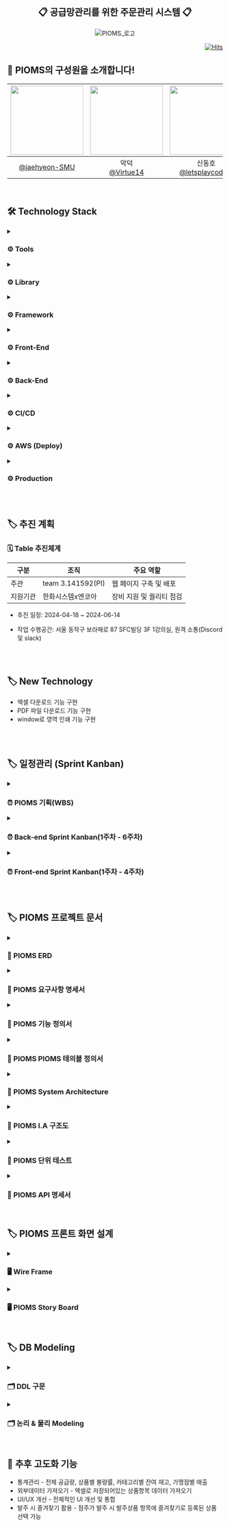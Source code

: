 <div align="center">
	
<h2>📋 공급망관리를 위한 주문관리 시스템 📋</h2>
</div>

<div align="center">
	
![PIOMS_로고](https://github.com/beyond-sw-camp/be04-fin-PI.Akatsuki-PIOMS/assets/149561287/c73fe627-caa9-4a4f-ac14-5545b72c0b8e)

</div>

<div align="right">

[![Hits](https://hits.seeyoufarm.com/api/count/incr/badge.svg?url=https%3A%2F%2Fgithub.com%2Fbeyond-sw-camp%2Fbe04-4th-PI-MoodHolic.git&count_bg=%23006EFF&title_bg=%23767676&icon=keybase.svg&icon_color=%23E7E7E7&title=Today&edge_flat=false)](https://hits.seeyoufarm.com)
</div>

<h2 align="left">👥 PIOMS의 구성원을 소개합니다!</h2>

|<img src="https://avatars.githubusercontent.com/u/81796274?v=4" width="170" height="160"/>|<img src="https://avatars.githubusercontent.com/u/122339395?v=4" width="170" height="160"/>|<img src="https://avatars.githubusercontent.com/u/101622086?v=4" width="170" height="160"/>|<img src="https://avatars.githubusercontent.com/u/149561287?v=4" width="170" height="160"/>|<img src="https://avatars.githubusercontent.com/u/22255663?v=4" width="170" height="160"/>|
|:-:|:-:|:-:|:-:|:-:|
|[@jaehyeon-SMU](https://github.com/jaehyeon-SMU)|악덕<br/>[@Virtue14](https://github.com/Virtue14)|신동호<br/>[@letsplaycoding](https://github.com/letsplaycoding)|[@Bodrami](https://github.com/Bodrami)|hyunwoo<br/>[@daersh](https://github.com/daersh)|

</br>
<h2 align="left">🛠️ Technology Stack</h2>
<div align="left">
<details>
<summary><h3>⚙️ Tools</h3></summary>
<img src="https://img.shields.io/badge/grafana-F46800?style=for-thebadge&logo=grafana&logoColor=white" />&nbsp;&nbsp; <img src="https://img.shields.io/badge/prometheus-E6522C?style=for-thebadge&logo=prometheus&logoColor=white" />
</details>
<details>
<summary><h3>⚙️ Library</h3></summary>
<img src="https://img.shields.io/badge/microsoftexcel-217346?style=for-thebadge&logo=microsoftexcel&logoColor=white" />&nbsp;&nbsp; <img src="https://img.shields.io/badge/apache-D22128?style=for-thebadge&logo=apache&logoColor=white" />
</details>
<details>
<summary><h3>⚙️ Framework</h3></summary>
<img src="https://img.shields.io/badge/Spring Boot-6DB33F?style=for-thebadge&logo=Spring Boot&logoColor=white" /> &nbsp;&nbsp; <img src="https://img.shields.io/badge/Vue.js-4FC08D?style=for-thebadge&logo=Vue.js&logoColor=white" />
</details>
<details>
<summary><h3>⚙️ Front-End</h3></summary>
<img src="https://img.shields.io/badge/CSS-1572B6?style=for-thebadge&logo=CSS&logoColor=white" /> &nbsp;&nbsp; <img src="https://img.shields.io/badge/HTML-E34F26?style=for-thebadge&logo=HTML&logoColor=white" /> &nbsp;&nbsp; <img src="https://img.shields.io/badge/JavaScript-F7DF1E?style=for-thebadge&logo=JavaScript&logoColor=white" /> &nbsp;&nbsp; <img src="https://img.shields.io/badge/Vue.js-4FC08D?style=for-thebadge&logo=Vue.js&logoColor=white" /> &nbsp;&nbsp; <img src="https://img.shields.io/badge/Vuex-B7178C?style=for-thebadge&logo=Vuex&logoColor=white" /> 
</details>
<details>	
<summary><h3>⚙️ Back-End</h3></summary>
<img src="https://img.shields.io/badge/JWT-FBBA00?style=for-thebadge&logo=JWT&logoColor=white" /> &nbsp;&nbsp; <img src="https://img.shields.io/badge/MariaDB-003545?style=for-thebadge&logo=mariaDB&logoColor=white"/> &nbsp;&nbsp; <img src="https://img.shields.io/badge/Redis-DC382D?style=for-thebadge&logo=Redis&logoColor=white" /> &nbsp;&nbsp; <img src="https://img.shields.io/badge/Spring Boot-6DB33F?style=for-thebadge&logo=Spring Boot&logoColor=white" /> &nbsp;&nbsp; <img src="https://img.shields.io/badge/Spring JPA Data-6DB33F?style=for-thebadge&logo=Spring JPA Data&logoColor=white" />  &nbsp;&nbsp; <img src="https://img.shields.io/badge/Spring Security-6DB33F?style=for-thebadge&logo=Spring Security&logoColor=white" /> &nbsp;&nbsp; <img src="https://img.shields.io/badge/Swagger-85EA2D?style=for-thebadge&logo=Swagger&logoColor=white" /> &nbsp;&nbsp; <img src="https://img.shields.io/badge/gradle-02303A?style=for-thebadge&logo=gradle&logoColor=white" /> &nbsp;&nbsp; <img src="https://img.shields.io/badge/hibernate-59666C?style=for-thebadge&logo=hibernate&logoColor=white" />
</details>
<details>
<summary><h3>⚙️ CI/CD</h3></summary>	
<img src="https://img.shields.io/badge/githubactions-2088FF?style=for-thebadge&logo=githubactions&logoColor=white"/>
</details>
<details>
<summary><h3>⚙️ AWS (Deploy)</h3></summary>
<img src="https://img.shields.io/badge/Amazon AWS-232F3E?style=for-thebadge&logo=amazonaws&logoColor=white"/>&nbsp;&nbsp; <img src="https://img.shields.io/badge/amazons3-569A31?style=for-thebadge&logo=amazons3&logoColor=white"/>&nbsp;&nbsp; <img src="https://img.shields.io/badge/amazonec2-FF9900?style=for-thebadge&logo=amazonec2&logoColor=white"/>&nbsp;&nbsp; <img src="https://img.shields.io/badge/amazonrds-FF9900?style=for-thebadge&logo=amazonrds&logoColor=white"/>
&nbsp;&nbsp; <img src="https://img.shields.io/badge/amazonroute53-8C4FFF?style=for-thebadge&logo=amazonroute53&logoColor=white"/>
</details>
<details>
<summary><h3>⚙️ Production</h3></summary>	
<img src="https://img.shields.io/badge/Apache Tomcat-F8DC75?style=for-thebadge&logo=Apache Tomcat&logoColor=white" /> &nbsp;&nbsp; <img src="https://img.shields.io/badge/NPM-CB3837?style=for-thebadge&logo=NPM&logoColor=white" /> &nbsp;&nbsp;  <img src="https://img.shields.io/badge/Ubuntu-E95420?style=for-thebadge&logo=Ubuntu&logoColor=white" />
</details>
</div></br></br>

## 🏷️ 추진 계획

### 🗓 Table 추진체계

| 구분 | 조직 | 주요 역할 |
| --- | --- | --- |
| 주관 | team 3.141592(PI) | 웹 페이지 구축 및 배포 |
| 지원기관 | 한화시스템x엔코아 | 장비 지원 및 퀄리티 점검 |

- 추진 일정: 2024-04-18 ~ 2024-06-14

- 작업 수행공간: 서울 동작구 보라매로 87 SFC빌딩 3F 1강의실, 원격 소통(Discord 및 slack)

<br/></br>

## 🏷️ New Technology
* 엑셀 다운로드 기능 구현
* PDF 파일 다운로드 기능 구현
* window로 영역 인쇄 기능 구현

</br></br>

## 🏷️ 일정관리 (Sprint Kanban)
<details>
<summary><h3>⏰ PIOMS 기획(WBS)</h3></summary>
	
![스크린샷 2024-06-11 오후 4 31 24](https://github.com/beyond-sw-camp/be04-fin-PI.Akatsuki-PIOMS/assets/149561287/ea8d2483-2bf9-46bf-8fb1-e7bd557acf15)
</details>
<details>
<summary><h3>⏰ Back-end Sprint Kanban(1주차 - 6주차)</h3></summary>

![스크린샷 2024-06-11 오후 4 33 57](https://github.com/beyond-sw-camp/be04-fin-PI.Akatsuki-PIOMS/assets/149561287/ba8f9ffe-74aa-4f3c-89c1-27fa7af63b28)
</details>
<details>
<summary><h3>⏰ Front-end Sprint Kanban(1주차 - 4주차)</h3></summary>

![스크린샷 2024-06-11 오후 4 34 39](https://github.com/beyond-sw-camp/be04-fin-PI.Akatsuki-PIOMS/assets/149561287/6351f643-c66a-4c05-b1d5-107e93b77a5f)
</details>
</br></br>

## 🏷️ PIOMS 프로젝트 문서

<details>
<summary><h3>📁 PIOMS ERD</h3></summary>
	
![스크린샷 2024-06-13 오후 12 22 46](https://github.com/beyond-sw-camp/be04-fin-PI.Akatsuki-PIOMS/assets/149561287/a3c1296b-118b-479b-be25-0c84c89bfdb0)
</details>

<details>
<summary><h3>📁 PIOMS 요구사항 명세서</h3></summary>

[PICommerce 문서화.xlsx - 요구사항 명세서.pdf](https://github.com/user-attachments/files/15813217/PICommerce.xlsx.-.pdf)
</details>
<details>
<summary><h3>📁 PIOMS 기능 정의서</h3></summary>

[PICommerce 문서화.xlsx - 기능정의서.pdf](https://github.com/user-attachments/files/15813229/PICommerce.xlsx.-.pdf)
</details>
<details>
<summary><h3>📁 PIOMS PIOMS 테의블 정의서</h3></summary>

[PICommerce 문서화.xlsx - 테이블 정의서.pdf](https://github.com/user-attachments/files/15813237/PICommerce.xlsx.-.pdf)
</details>

<details>
<summary><h3>📁 PIOMS System Architecture</h3></summary>

![스크린샷 2024-06-13 오후 12 17 12](https://github.com/beyond-sw-camp/be04-fin-PI.Akatsuki-PIOMS/assets/149561287/c380a6da-6f4b-4b67-8a08-98e5d21af923)
</details>

<details>
<summary><h3>📁 PIOMS I.A 구조도</h3></summary>

[PICommerce 문서화.xlsx - IA.pdf](https://github.com/user-attachments/files/15813242/PICommerce.xlsx.-.IA.pdf)
</details>

<details>
<summary><h3>📁 PIOMS 단위 테스트</h3></summary>

[PICommerce 문서화.xlsx - 단위 테스트.pdf](https://github.com/user-attachments/files/15813261/PICommerce.xlsx.-.pdf)
</details>

<details>
<summary><h3>📁 PIOMS API 명세서</h3></summary>
<details>
<summary><h4>📍 관리자</h4></summary>

![―šÅĐļ°žĶ 2024-06-13 112006](https://github.com/beyond-sw-camp/be04-fin-PI.Akatsuki-PIOMS/assets/149561287/4f59a377-6064-410c-9563-9d0822717b38)
![―šÅĐļ°žĶ 2024-06-13 111216](https://github.com/beyond-sw-camp/be04-fin-PI.Akatsuki-PIOMS/assets/149561287/2de92940-fac7-40a1-b76f-3ea3a04e2aff)
![―šÅĐļ°žĶ 2024-06-13 111151](https://github.com/beyond-sw-camp/be04-fin-PI.Akatsuki-PIOMS/assets/149561287/a33e377d-70a1-42cf-852e-a5a5fb0099ab)
![―šÅĐļ°žĶ 2024-06-13 111143](https://github.com/beyond-sw-camp/be04-fin-PI.Akatsuki-PIOMS/assets/149561287/b95e57a7-65a1-485c-90ed-326efb4a20fd)
![―šÅĐļ°žĶ 2024-06-13 111135](https://github.com/beyond-sw-camp/be04-fin-PI.Akatsuki-PIOMS/assets/149561287/4eafeec0-4607-496f-a008-8b9256361e26)
![―šÅĐļ°žĶ 2024-06-13 110905](https://github.com/beyond-sw-camp/be04-fin-PI.Akatsuki-PIOMS/assets/149561287/044e5f8e-f194-45b7-b3f9-a839c6dfcc83)
![―šÅĐļ°žĶ 2024-06-13 110856](https://github.com/beyond-sw-camp/be04-fin-PI.Akatsuki-PIOMS/assets/149561287/76bf386a-0f65-405e-b319-e2c2efe003e6)
![―šÅĐļ°žĶ 2024-06-13 110848](https://github.com/beyond-sw-camp/be04-fin-PI.Akatsuki-PIOMS/assets/149561287/b998a43c-8f6f-42a0-b30e-9db133372a3f)
![―šÅĐļ°žĶ 2024-06-13 110840](https://github.com/beyond-sw-camp/be04-fin-PI.Akatsuki-PIOMS/assets/149561287/8b47ce5a-b906-4b09-9a77-1d22db61423b)
![―šÅĐļ°žĶ 2024-06-13 110754](https://github.com/beyond-sw-camp/be04-fin-PI.Akatsuki-PIOMS/assets/149561287/1f3cfa15-ffa4-4d87-b691-97bc3609eac5)
![―šÅĐļ°žĶ 2024-06-13 110737](https://github.com/beyond-sw-camp/be04-fin-PI.Akatsuki-PIOMS/assets/149561287/ef12469a-11af-44d5-9ee1-6add890dee87)
![―šÅĐļ°žĶ 2024-06-13 110704](https://github.com/beyond-sw-camp/be04-fin-PI.Akatsuki-PIOMS/assets/149561287/70f56f07-e3e5-4b5c-8f00-07da02d59646)
![―šÅĐļ°žĶ 2024-06-13 110646](https://github.com/beyond-sw-camp/be04-fin-PI.Akatsuki-PIOMS/assets/149561287/803086f8-78c6-40a5-a5f6-70d778884f72)
![―šÅĐļ°žĶ 2024-06-13 110636](https://github.com/beyond-sw-camp/be04-fin-PI.Akatsuki-PIOMS/assets/149561287/5f936bd4-b803-4e9b-bebc-9d47a251e6f1)
![―šÅĐļ°žĶ 2024-06-13 110626](https://github.com/beyond-sw-camp/be04-fin-PI.Akatsuki-PIOMS/assets/149561287/348ce830-acbd-488e-910c-d132636f2262)
![―šÅĐļ°žĶ 2024-06-13 110614](https://github.com/beyond-sw-camp/be04-fin-PI.Akatsuki-PIOMS/assets/149561287/c26ecf61-0252-40ed-bf2b-6b2cd722dadb)
![―šÅĐļ°žĶ 2024-06-13 110540](https://github.com/beyond-sw-camp/be04-fin-PI.Akatsuki-PIOMS/assets/149561287/e5b0830e-841b-412c-a895-41fe3142195e)
![―šÅĐļ°žĶ 2024-06-13 110311](https://github.com/beyond-sw-camp/be04-fin-PI.Akatsuki-PIOMS/assets/149561287/18ed9792-4977-490f-b0b7-862970d216e3)
</details>

<details>
<summary><h4>📍 점주</h4></summary>

![½ºÅ©¸°¼¦ 2024-06-13 111108](https://github.com/beyond-sw-camp/be04-fin-PI.Akatsuki-PIOMS/assets/149561287/7ec20ddf-aacf-4545-92c3-c5c787cc43c5)
![½ºÅ©¸°¼¦ 2024-06-13 111058](https://github.com/beyond-sw-camp/be04-fin-PI.Akatsuki-PIOMS/assets/149561287/f8c21f8a-6d2a-4c27-b231-f0ce0619b8a9)
![½ºÅ©¸°¼¦ 2024-06-13 111039](https://github.com/beyond-sw-camp/be04-fin-PI.Akatsuki-PIOMS/assets/149561287/e958036f-5fd4-41c1-a5da-53a8ec817687)
![½ºÅ©¸°¼¦ 2024-06-13 111030](https://github.com/beyond-sw-camp/be04-fin-PI.Akatsuki-PIOMS/assets/149561287/30e33121-58c5-4e2b-87f0-836bfd90c917)
![½ºÅ©¸°¼¦ 2024-06-13 111011](https://github.com/beyond-sw-camp/be04-fin-PI.Akatsuki-PIOMS/assets/149561287/cc44088b-a4ff-49ea-97d4-1f0d6164a97a)
![½ºÅ©¸°¼¦ 2024-06-13 110937](https://github.com/beyond-sw-camp/be04-fin-PI.Akatsuki-PIOMS/assets/149561287/a7a6d57a-26ae-4122-9ff0-edd039e9cdd7)
![½ºÅ©¸°¼¦ 2024-06-13 110929](https://github.com/beyond-sw-camp/be04-fin-PI.Akatsuki-PIOMS/assets/149561287/b9f7f1d1-781e-41e2-842e-c42282c7aef8)
![½ºÅ©¸°¼¦ 2024-06-13 110922](https://github.com/beyond-sw-camp/be04-fin-PI.Akatsuki-PIOMS/assets/149561287/0d623f69-e83b-4b87-9465-70a2f7d0a5da)
![½ºÅ©¸°¼¦ 2024-06-13 110822](https://github.com/beyond-sw-camp/be04-fin-PI.Akatsuki-PIOMS/assets/149561287/54d589b6-580e-4528-be11-355e0a6b8a57)
![½ºÅ©¸°¼¦ 2024-06-13 110813](https://github.com/beyond-sw-camp/be04-fin-PI.Akatsuki-PIOMS/assets/149561287/ec0856d2-76f3-4c6b-92df-5b67b195da15)
![½ºÅ©¸°¼¦ 2024-06-13 110804](https://github.com/beyond-sw-camp/be04-fin-PI.Akatsuki-PIOMS/assets/149561287/79d92724-3d0a-4578-8761-66ed993a06d2)
![½ºÅ©¸°¼¦ 2024-06-13 110725](https://github.com/beyond-sw-camp/be04-fin-PI.Akatsuki-PIOMS/assets/149561287/688c3891-19f8-48bc-b332-1fb89c38c4d4)
![½ºÅ©¸°¼¦ 2024-06-13 110655](https://github.com/beyond-sw-camp/be04-fin-PI.Akatsuki-PIOMS/assets/149561287/369cae3f-5152-4fe1-8376-d29579d7257b)
![½ºÅ©¸°¼¦ 2024-06-13 110603](https://github.com/beyond-sw-camp/be04-fin-PI.Akatsuki-PIOMS/assets/149561287/be21f642-9fae-43d3-8f15-646b7a98b163)
![½ºÅ©¸°¼¦ 2024-06-13 110554](https://github.com/beyond-sw-camp/be04-fin-PI.Akatsuki-PIOMS/assets/149561287/ef1c9d4f-d1ac-47ab-8441-d8900983e4b7)

</details>
<details>
<summary><h4>📍 배송기사</h4></summary>

![스크린샷 2024-06-13 112125](https://github.com/beyond-sw-camp/be04-fin-PI.Akatsuki-PIOMS/assets/149561287/db11cd56-e8da-4766-aa3e-dd81e99704b1)
![스크린샷 2024-06-13 111127](https://github.com/beyond-sw-camp/be04-fin-PI.Akatsuki-PIOMS/assets/149561287/3f8a34da-9ed4-47d4-8a73-8e8519c2e317)
![스크린샷 2024-06-13 110832](https://github.com/beyond-sw-camp/be04-fin-PI.Akatsuki-PIOMS/assets/149561287/a8eede75-2c2f-4406-ba9f-43d77f8c2a31)
![스크린샷 2024-06-13 110714](https://github.com/beyond-sw-camp/be04-fin-PI.Akatsuki-PIOMS/assets/149561287/d830cb16-4f87-4faf-8701-f7ff56918123)
</details>
<details>
<summary><h4>📍 공통</h4></summary>

![½÷ֵ©¸°¼¦ 2024-06-13 112037](https://github.com/beyond-sw-camp/be04-fin-PI.Akatsuki-PIOMS/assets/149561287/f1c4c6d5-ab10-47dd-88cd-ec5b8fee512d)
![½÷ֵ©¸°¼¦ 2024-06-13 111021](https://github.com/beyond-sw-camp/be04-fin-PI.Akatsuki-PIOMS/assets/149561287/90c14ede-8d51-40b2-9daa-a13cc4a2ef29)
</details>
</details>
</br>

## 🏷️ PIOMS 프론트 화면 설계
<details>
<summary><h3>🖥 Wire Frame</h3></summary>

![스크린샷 2024-06-11 오후 4 18 58](https://github.com/beyond-sw-camp/be04-fin-PI.Akatsuki-PIOMS/assets/149561287/ec84c390-3974-49a2-8a02-9872f5874fd7)
</details>
<details>
<summary><h3>🖥 PIOMS Story Board </h3></summary>

<details>
<summary><h3>root 대시보드</h3></summary>
	
![스크린샷 2024-06-11 오후 2 44 21](https://github.com/beyond-sw-camp/be04-fin-PI.Akatsuki-PIOMS/assets/149561287/997637de-8c50-4646-b7ff-7afa07575776)
</details>

<details>
<summary><h3>통합 로그인</h3></summary>
	
![스크린샷 2024-06-11 오후 4 03 10](https://github.com/beyond-sw-camp/be04-fin-PI.Akatsuki-PIOMS/assets/149561287/3b1cc565-f8d9-4e90-9f11-769470defc3f)
</details>

<details>
<summary><h3>가맹점 관리</h3></summary>

![스크린샷 2024-06-11 오후 4 08 28](https://github.com/beyond-sw-camp/be04-fin-PI.Akatsuki-PIOMS/assets/149561287/49d58e64-5aa5-47b3-b151-d2d87bf2ce9b)
</details>

<details>
<summary><h3>상품 관리</h3></summary>

![스크린샷 2024-06-11 오후 4 10 45](https://github.com/beyond-sw-camp/be04-fin-PI.Akatsuki-PIOMS/assets/149561287/4fe413fe-bbd7-4967-a1b2-ffb4b2cff668)
</details>

<details>
<summary><h3>상품 카테고리 관리</h3></summary>
	
![스크린샷 2024-06-11 오후 4 15 51](https://github.com/beyond-sw-camp/be04-fin-PI.Akatsuki-PIOMS/assets/149561287/d92e5408-801b-448a-8f97-c625f25263a4)
</details>
</details>
</br>

## 🏷️ DB Modeling
<details>
<summary><h3>🗂️ DDL 구문</h3></summary>

```sql
CREATE TABLE `product` (
	`product_code`	INT	NOT NULL,
	`product_name`	VARCHAR(255)	NOT NULL,
	`product_price`	INT	NOT NULL,
	`product_enroll_date`	DATE	NOT NULL,
	`product_update_date`	DATE	NULL,
	`product_content`	VARCHAR(255)	NOT NULL,
	`product_color`	ENUM	NOT NULL,
	`product_size`	INT	NOT NULL,
	`product_total_count`	INT	NOT NULL,
	`product_status`	ENUM	NOT NULL	COMMENT,
	`product_exposure_status`	TINYINT	NOT NULL,
	`product_notice_count`	INT	NOT NULL,
	`product_dis_count`	INT	NULL	DEFAULT 0,
	`product_count`	INT	NOT NULL,
	`category_third_code`	INT	NOT NULL
);

CREATE TABLE `request` (
	`request_code`	INT	NOT NULL,
	`request_date`	DATE	NOT NULL,
	`request_total_price`	INT	NOT NULL,
	`request_condition`	TINYINT	NOT NULL,
	`request_reason`	VARCHAR(255)	NOT NULL,
	`franchise_code`	INT	NOT NULL,
	`exchange_code`	INT	NOT NULL
);

CREATE TABLE `category_first` (
	`category_first_code`	INT	NOT NULL,
	`category_first_name`	VARCHAR(255)	NOT NULL,
	`category_first_enroll_date`	DATE	NOT NULL,
	`category_second_update_date`	DATE	NULL
);

CREATE TABLE `product_img` (
	`product_image_code`	INT	NOT NULL,
	`url`	VARCHAR(255)	NOT NULL,
	`product_code`	INT	NOT NULL
);

CREATE TABLE `franchise` (
	`franchise_code`	INT	NOT NULL,
	`franchise_name`	VARCHAR(255)	NULL,
	`franchise_address`	VARCHAR(255)	NULL,
	`franchise_call`	VARCHAR(255)	NULL,
	`franchise_enroll_date`	DATE	NOT NULL,
	`franchise_update_date`	DATE	NULL,
	`franchise_delete_date`	DATE	NULL,
	`franchise_business_num`	VARCHAR(255)	NULL,
	`franchise_delivery_date`	ENUM	NOT NULL,
	`franchise_admin_code`	INT	NOT NULL,
	`admin_code`	INT	NOT NULL,
	`delivery_man_code`	INT	NOT NULL
);

CREATE TABLE `admin` (
	`admin_code`	INT	NOT NULL,
	`admin_name`	VARCHAR(255)	NOT NULL,
	`admin_id`	VARCHAR(255)	NOT NULL,
	`admin_pwd`	VARCHAR(255)	NOT NULL,
	`admin_enroll_date`	DATE	NOT NULL,
	`admin_update_date`	DATE	NULL,
	`admin_delete_date`	DATE	NULL,
	`admin_email`	VARCHAR(255)	NOT NULL,
	`admin_phone`	VARCHAR(255)	NOT NULL,
	`admin_access_number`	INT	NULL,
	`admin_role`	VARCHAR(45)	NOT NULL,
	`admin_status`	TINYINT	NOT NULL,
	`admin_pwd_check`	INT	NOT NULL	DEFAULT 0
);

CREATE TABLE `request_product` (
	`request_product_code`	INT	NOT NULL,
	`request_product_count`	INT	NOT NULL,
	`request_product_get_count`	INT	NULL,
	`request_code`	INT	NOT NULL,
	`product_code`	INT	NOT NULL
);

CREATE TABLE `category_second` (
	`category_second_code`	INT	NOT NULL,
	`category_second_name`	VARCHAR(255)	NOT NULL,
	`category_second_enroll_date`	DATE	NOT NULL,
	`categpry_secpnd_update_date`	DATE	NULL,
	`category_first_code`	INT	NOT NULL
);

CREATE TABLE `category_third` (
	`category_third_code`	INT	NOT NULL,
	`category_third_name`	VARCHAR(255)	NOT NULL,
	`category_third_enroll_date`	DATE	NOT NULL,
	`category_third_update_date`	DATE	NULL,
	`category_second_code`	INT	NOT NULL
);

CREATE TABLE `notice` (
	`notice_code`	INT	NOT NULL,
	`notice_title`	VARCHAR(255)	NOT NULL,
	`notice_enroll_date`	DATE	NOT NULL,
	`notice_content`	VARCHAR(255)	NOT NULL,
	`notice_update_date`	DATE	NULL,
	`admin_code`	INT	NOT NULL
);

CREATE TABLE `ask` (
	`ask_code`	INT	NOT NULL,
	`ask_content`	VARCHAR(255)	NOT NULL,
	`ask_status`	ENUM	NOT NULL,
	`ask_answer`	VARCHAR(255)	NULL,
	`ask_enroll_date`	DATE	NOT NULL,
	`ask_update_date`	DATE	NULL,
	`ask_comment_date`	DATE	NULL,
	`ask_title`	VARCHAR(255)	NOT NULL,
	`franchise_owner_code`	INT	NOT NULL,
	`admin_code`	INT	NOT NULL
);

CREATE TABLE `franchise_warehouse` (
	`franchise_warehouse_code`	INT	NOT NULL,
	`franchise_warehouse_total`	INT	NOT NULL	DEFAULT 0,
	`franchise_warehouse_count`	INT	NOT NULL	DEFAULT 0,
	`franchise_warehouse_enable`	INT	NOT NULL	DEFAULT 0,
	`franchise_warehouse_favorite`	TINYINT	NULL,
	`franchise_code`	INT	NOT NULL,
	`product_code`	INT	NOT NULL
);

CREATE TABLE `franchise_owner` (
	`franchise_owner_code`	INT	NOT NULL,
	`franchise_owner_name`	VARCHAR(255)	NOT NULL,
	`franchise_owner_id`	VARCHAR(255)	NOT NULL,
	`franchise_owner_pwd`	VARCHAR(255)	NOT NULL,
	`franchise_owner_email`	VARCHAR(255)	NOT NULL,
	`franchise_owner_phone`	VARCHAR(255)	NOT NULL,
	`franchise_owner_enroll_date`	DATE	NOT NULL,
	`franchise_owner_update_date`	DATE	NULL,
	`franchise_owner_delete_date`	DATE	NULL,
	`franchise_owner_role`	VARCHAR(45)	NOT NULL,
	`franchise_owner_pwd_check`	INT	NOT NULL	DEFAULT 0,
	`franchise_owner_status`	TINYINT	NOT NULL
);

CREATE TABLE `delivery_man` (
	`delivery_man_code`	INT	NOT NULL,
	`delivery_man_name`	VARCHAR(255)	NOT NULL,
	`delivery_man_id`	VARCHAR(255)	NOT NULL,
	`delivery_man_pwd`	VARCHAR(255)	NOT NULL,
	`delivery_man_phone`	VARCHAR(255)	NOT NULL,
	`delivery_man_enroll_date`	DATE	NOT NULL,
	`delivery_man_update_date`	DATE	NULL,
	`delivery_man_delete_date`	DATE	NULL,
	`delivery_man_role`	VARCHAR(45)	NOT NULL,
	`delivery_man_pwd_check`	INT	NOT NULL	DEFAULT 0,
	`delivery_man_status`	TINYINT	NOT NULL
);

CREATE TABLE `invoice` (
	`invoice_code`	INT	NOT NULL,
	`delivery_status`	ENUM	NOT NULL,
	`delivery_date`	DATE	NOT NULL,
	`order_code`	INT	NOT NULL
);

CREATE TABLE `specs` (
	`specs_code`	INT	NOT NULL,
	`specs_date`	DATE	NOT NULL,
	`request_code`	INT	NOT NULL
);

CREATE TABLE `company` (
	`company_code`	INT	NOT NULL,
	`company_name`	VARCHAR(255)	NOT NULL,
	`company_call`	VARCHAR(255)	NOT NULL,
	`comapny_email`	VARCHAR(255)	NOT NULL,
	`company_business_num`	VARCHAR(255)	NOT NULL,
	`company_address`	VARCHAR(255)	NOT NULL,
	`company_ceo`	VARCHAR(255)	NOT NULL,
	`company_fax`	VARCHAR(255)	NOT NULL
);

CREATE TABLE `exchange` (
	`exchange_code`	INT	NOT NULL,
	`exchange_date`	DATE	NOT NULL,
	`exchange_status`	TINYINT	NOT NULL,
	`franchise_code`	INT	NOT NULL
);

CREATE TABLE `exchange_product` (
	`exchange_product_code`	INT	NOT NULL,
	`exchange_product_status`	ENUM	NOT NULL,
	`exchange_product_count`	INT	NOT NULL,
	`exchange_product_dis_count`	INT	NULL	DEFAULT 0,
	`exchange_product_normal_count`	INT	NULL	DEFAULT 0,
	`product_code`	INT	NOT NULL,
	`exchange_code`	INT	NOT NULL
);

CREATE TABLE `log` (
	`log_code`	INT	NOT NULL,
	`log_changer`	VARCHAR(255)	NOT NULL,
	`log_date`	DATE	NOT NULL,
	`log_status`	ENUM	NOT NULL,
	`log_content`	VARCHAR(255)	NOT NULL,
	`log_target`	ENUM	NOT NULL
);

```
</details>
<details>
<summary><h3>🗂️ 논리 & 물리 Modeling</h3></summary>

<h3>논리 Modeling</h3>

![image](https://github.com/beyond-sw-camp/be04-fin-PI.Akatsuki-PIOMS/assets/149561287/8655c8f2-2a69-4082-aba2-d4c563536f41)

<h3>물리 Modeling</h3>

![image](https://github.com/beyond-sw-camp/be04-fin-PI.Akatsuki-PIOMS/assets/149561287/824ef096-05f8-48a6-ac6e-2e6edfde07ce)

</details>
</br>

## 🌅 추후 고도화 기능

* 통계관리 - 전체 공급량, 상품별 불량률, 카테고리별 잔여 재고, 가맹점별 매출
* 외부데이터 가져오기 - 엑셀로 저장되어있는 상품항목 데이터 가져오기
* UI/UX 개선 - 전체적인 UI 개선 및 통합
* 발주 시 즐겨찾기 활용 - 점주가 발주 시 발주상품 항목에 즐겨찾기로 등록된 상품 선택 가능
